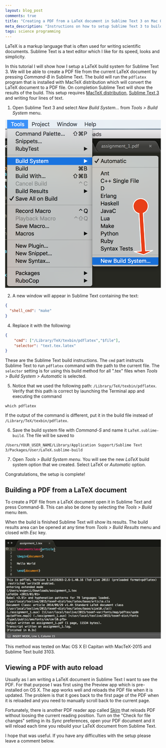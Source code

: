 ```yaml
---
layout: blog_post
comments: true
title: "Creating a PDF from a LaTeX document in Sublime Text 3 on Mac OS X"
meta_description: "Instructions on how to setup Sublime Text 3 to build PDF from a LaTeX document."
tags: science programming
---
```


LaTeX is a markup language that is often used for writing scientific documents.  Sublime Text is a text editor which I like for its speed, looks and simplicity.

In this tutorial I will show how I setup a LaTeX build system for Sublime Text 3. We will be able to create a PDF file from the current LaTeX document by pressing *Command-B* in Sublime Text. The build will run the `pdflatex` program that is installed with MacTeX distribution which will convert the LaTeX document to a PDF file. On completion Sublime Text will show the results of the build.
This setup requires [MacTeX distribution](http://www.tug.org/mactex/), [Sublime Text 3](https://www.sublimetext.com/3) and writing four lines of text.



1) Open Sublime Text 3 and select *New Build System...* from *Tools > Build System* menu.

<div class='isTextCentered'>
  <img src='/image/blog/2016-03-30-creating-pdf-from-latex-sublime-text-3/010_create_new_build_system.png' alt='Create new LaTeX build system' class='isMax400PxWide hasBorderShade90'>
</div>

2) A new window will appear in Sublime Text containing the text:

```JSON
{
  "shell_cmd": "make"
}
```

4) Replace it with the following:

```JSON
{
    "cmd": ["/Library/TeX/texbin/pdflatex","$file"],
    "selector": "text.tex.latex"
}
```

These are the Sublime Text build instructions. The `cmd` part instructs Sublime Text to run `pdflatex` command with the path to the current file. The `selector` setting is for using this build method for all ".tex" files when *Tools > Build System > Automatic* is selected.

5) Notice that we used the following path: `/Library/TeX/texbin/pdflatex`. Verify that this path is correct by launching the Terminal app and executing the command

```
which pdflatex
```

If the output of the command is different, put it in the build file instead of `/Library/TeX/texbin/pdflatex`.

6) Save the build system file with *Command-S* and name it `LaTeX.sublime-build`. The file will be saved to

```
/Users/YOUR_USER_NAME/Library/Application Support/Sublime Text 3/Packages/User/LaTeX.sublime-build
```

7) Open *Tools > Build System menu*. You will see the new *LaTeX* build system option that we created. Select LaTeX or *Automatic* option.

Congratulations, the setup is complete!


## Building a PDF from a LaTeX document

To create a PDF file from a LaTeX document open it in Sublime Text and press Command-B. This can also be done by selecting the *Tools > Build* menu item.

When the build is finished Sublime Text will show its results. The build results area can be opened at any time from *Tools > Build Results* menu and closed with *Esc* key.

<div class='isTextCentered'>
  <img src='/image/blog/2016-03-30-creating-pdf-from-latex-sublime-text-3/020_latex_build_results_sublime_text.png' alt='LaTeX build results in Sublime Text' class='isMax100PercentWide hasBorderShade90'>
</div>


This method was tested on Mac OS X El Capitan with MacTeX-2015 and Sublime Text build 3103.

## Viewing a PDF with auto reload

Usually as I am writing a LaTeX document in Sublime Text I want to see the PDF. For that purpose I was first using the Preview app which is pre-installed on OS X. The app works well and reloads the PDF file when it is updated. The problem is that it goes back to the first page of the PDF when it is reloaded and you need to manually scroll back to the current page.

Fortunately, there is another PDF reader app called [Skim](http://skim-app.sourceforge.net/) that reloads PDF without loosing the current reading position. Turn on the "Check for file changes" setting in its *Sync* preferences, open your PDF document and it will reload each time you rebuild your LaTeX document from Sublime Text.

I hope that was useful. If you have any difficulties with the setup please leave a comment below.